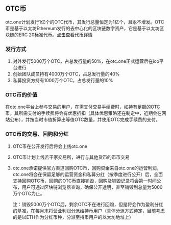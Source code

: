 ## OTC币

otc.one计划发行1亿个的OTC代币，其发行总量恒定为1亿个，且永不增发。OTC币是基于以太坊Ethereum发行的去中心化的区块链数字资产，它是基于以太坊区块链的ERC 20标准代币。[点击查看代币详情](https://etherscan.io/token/0xdac6a4df027cdd376fd074ebd97d8bc6e4cc27e2)

### 发行方式

1. 对外发行5000万个OTC，占总发行量的50%，在otc.one正式运营后在ico平台进行
2. 创始团队成员持有4000万个OTC，占总发行量的40%
3. 私募投资方持有1000万个OTC，占总发行量的10%


### OTC币的价值

在otc.one平台上参与交易的用户，在需支付交易手续费时，如持有足额的OTC币，其所需支付的手续费将会有优惠折扣（具体优惠策略还在制定中，近期会在网站公布），并按当时市值折算出等值OTC数量，并使用OTC完成手续费的支付。

### OTC币的交易、回购和分红

1. OTC币在公开发行后将会上线otc.one

2. OTC币计划上线若干家交易所，进行与其他货币的币币交易

3. otc.one承诺提供官方渠道回购OTC币，回购资金来自otc.one的运营利润，otc.one将会在保留足够的运营资金和私募分红（按季度进行公开）后，全面支持回购OTC币，回购的OTC币直接销毁，回购及销毁记录将会第一时间公布，用户可通过区块链浏览器查询，确保公开透明，直至销毁到总量为5000万个OTC为止。

   注：销毁5000万个OTC后，剩余OTC不在进行回购，但是将会作为盈利分红的基准，在每月末将营业利润分派给持币用户（具体分派方式待定，目前考虑的是以ETH作为分红币种，分派至持币用户的以太坊地址上）

